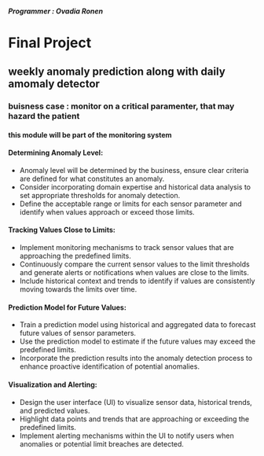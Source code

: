 ##### Programmer : Ovadia Ronen
# Final Project 
## weekly anomaly prediction along with daily amomaly detector 
### buisness case : monitor on a critical paramenter, that may hazard the patient 
#### this module will be part of the monitoring system

#### Determining Anomaly Level:

- Anomaly level will be determined by the business, ensure clear criteria are defined for what constitutes an anomaly.
- Consider incorporating domain expertise and historical data analysis to set appropriate thresholds for anomaly detection.
- Define the acceptable range or limits for each sensor parameter and identify when values approach or exceed those limits.

#### Tracking Values Close to Limits:

- Implement monitoring mechanisms to track sensor values that are approaching the predefined limits.
- Continuously compare the current sensor values to the limit thresholds and generate alerts or notifications when values are close to the limits.
- Include historical context and trends to identify if values are consistently moving towards the limits over time.

#### Prediction Model for Future Values:

- Train a prediction model using historical and aggregated data to forecast future values of sensor parameters.
- Use the prediction model to estimate if the future values may exceed the predefined limits.
- Incorporate the prediction results into the anomaly detection process to enhance proactive identification of potential anomalies.

#### Visualization and Alerting:

- Design the user interface (UI) to visualize sensor data, historical trends, and predicted values.
- Highlight data points and trends that are approaching or exceeding the predefined limits.
- Implement alerting mechanisms within the UI to notify users when anomalies or potential limit breaches are detected.
